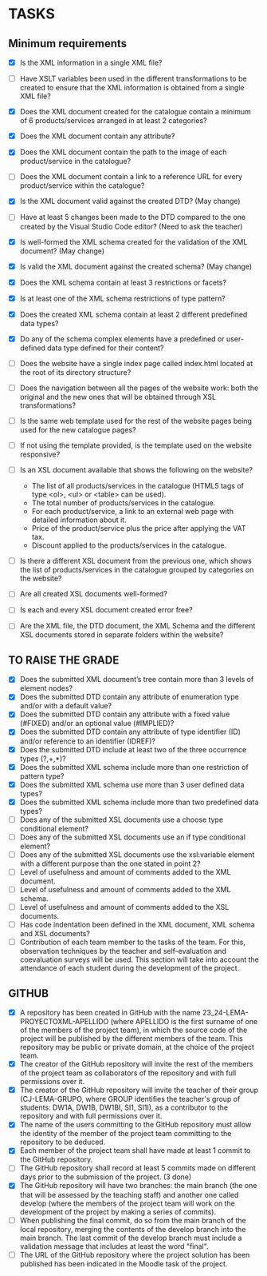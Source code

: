 # TASKS

## Minimum requirements

- [x] Is the XML information in a single XML file?
- [ ] Have XSLT variables been used in the different transformations to be created to ensure that the XML information is obtained from a single XML file?
- [x] Does the XML document created for the catalogue contain a minimum of 6 products/services arranged in at least 2 categories?
- [x] Does the XML document contain any attribute?
- [x] Does the XML document contain the path to the image of each product/service in the catalogue?
- [ ] Does the XML document contain a link to a reference URL for every product/service within the catalogue?
- [x] Is the XML document valid against the created DTD? (May change)
- [ ] Have at least 5 changes been made to the DTD compared to the one created by the Visual Studio Code editor? (Need to ask the teacher)
- [x] Is well-formed the XML schema created for the validation of the XML document? (May change)
- [x] Is valid the XML document against the created schema? (May change)
- [x] Does the XML schema contain at least 3 restrictions or facets?
- [x] Is at least one of the XML schema restrictions of type pattern?
- [x] Does the created XML schema contain at least 2 different predefined data types?
- [x] Do any of the schema complex elements have a predefined or user-defined data type defined for their content?
- [ ] Does the website have a single index page called index.html located at the root of its directory structure?
- [ ] Does the navigation between all the pages of the website work: both the original and the new ones that will be obtained through XSL transformations?
- [ ] Is the same web template used for the rest of the website pages being used for the new catalogue pages?
- [ ] If not using the template provided, is the template used on the website responsive?
- [ ] Is an XSL document available that shows the following on the website?
  - The list of all products/services in the catalogue \(HTML5 tags of type &lt;ol&gt;, &lt;ul&gt; or &lt;table&gt; can be used\).
  - The total number of products/services in the catalogue.
  - For each product/service, a link to an external web page with detailed information about it.
  - Price of the product/service plus the price after applying the VAT tax.
  - Discount applied to the products/services in the catalogue.

- [ ] Is there a different XSL document from the previous one, which shows the list of products/services in the catalogue grouped by categories on the website?
- [ ] Are all created XSL documents well-formed?
- [ ] Is each and every XSL document created error free?
- [ ] Are the XML file, the DTD document, the XML Schema and the different XSL documents stored in separate folders within the website?

## TO RAISE THE GRADE

- [x] Does the submitted XML document’s tree contain more than 3 levels of element nodes?
- [x] Does the submitted DTD contain any attribute of enumeration type and/or with a default value?
- [x] Does the submitted DTD contain any attribute with a fixed value \(#FIXED\) and/or an optional value \(#IMPLIED\)?
- [x] Does the submitted DTD contain any attribute of type identifier \(ID\) and/or reference to an identifier \(IDREF\)?
- [x] Does the submitted DTD include at least two of the three occurrence types \(?,+,*\)?
- [x] Does the submitted XML schema include more than one restriction of pattern type?
- [x] Does the submitted XML schema use more than 3 user defined data types?
- [x] Does the submitted XML schema include more than two predefined data types?
- [ ] Does any of the submitted XSL documents use a choose type conditional element?
- [ ] Does any of the submitted XSL documents use an if type conditional element?
- [ ] Does any of the submitted XSL documents use the xsl:variable element with a different purpose than the one stated in point 2?
- [ ] Level of usefulness and amount of comments added to the XML document.
- [ ] Level of usefulness and amount of comments added to the XML schema.
- [ ] Level of usefulness and amount of comments added to the XSL documents.
- [ ] Has code indentation been defined in the XML document, XML schema and XSL documents?
- [ ] Contribution of each team member to the tasks of the team. For this, observation techniques by the teacher and self-evaluation and coevaluation surveys will be used. This section will take into account the attendance of each student during the development of the project.

## GITHUB

- [x] A repository has been created in GitHub with the name 23_24-LEMA-PROYECTOXML-APELLIDO \(where APELLIDO is the first surname of one of the members of the project team\), in which the source code of the project will be published by the different members of the team. This repository may be public or private domain, at the choice of the project team.
- [x] The creator of the GitHub repository will invite the rest of the members of the project team as collaborators of the repository and with full permissions over it.
- [x] The creator of the GitHub repository will invite the teacher of their group \(CJ-LEMA-GRUPO, where GROUP identifies the teacher's group of students: DW1A, DW1B, DW1BI, SI1, SI1I\), as a contributor to the repository and with full permissions over it.
- [x] The name of the users committing to the GitHub repository must allow the identity of the member of the project team committing to the repository to be deduced.
- [x] Each member of the project team shall have made at least 1 commit to the GitHub repository.
- [ ] The GitHub repository shall record at least 5 commits made on different days prior to the submission of the
project. (3 done)
- [x] The GitHub repository will have two branches: the main branch (the one that will be assessed by the teaching staff) and another one called develop (where the members of the project team will work on the development of the project by making a series of commits).
- [ ] When publishing the final commit, do so from the main branch of the local repository, merging the contents of the develop branch into the main branch. The last commit of the develop branch must include a validation message that includes at least the word "final".
- [ ] The URL of the GitHub repository where the project solution has been published has been indicated in the Moodle task of the project.